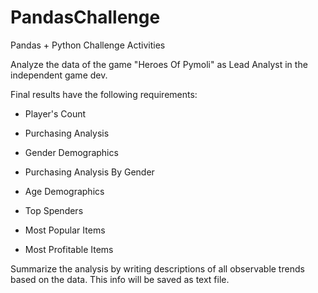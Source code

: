 # PandasChallenge

Pandas + Python Challenge Activities

Analyze the data of the game "Heroes Of Pymoli" as Lead Analyst in the independent game dev.

Final results have the following requirements: 

- Player's Count

- Purchasing Analysis

- Gender Demographics

- Purchasing Analysis By Gender

- Age Demographics

- Top Spenders

- Most Popular Items

- Most Profitable Items

Summarize the analysis by writing descriptions of all observable trends based on the data. 
This info will be saved as text file. 
